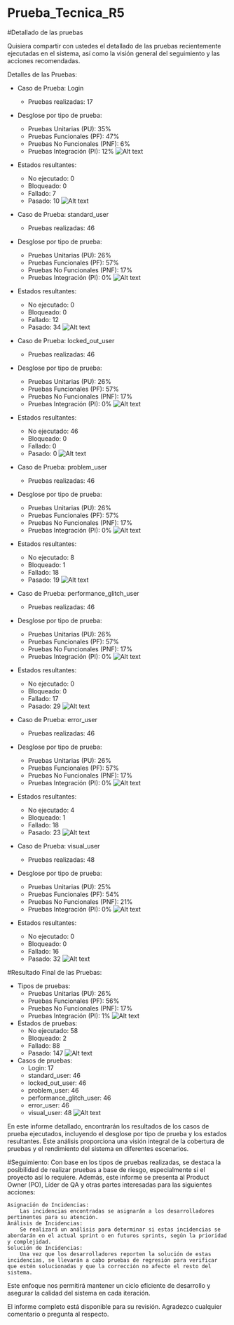 # Prueba_Tecnica_R5

#Detallado de las pruebas

Quisiera compartir con ustedes el detallado de las pruebas recientemente ejecutadas en el sistema, así como la visión general del seguimiento y las acciones recomendadas.

Detalles de las Pruebas:

- Caso de Prueba: Login
    - Pruebas realizadas: 17
- Desglose por tipo de prueba:
    - Pruebas Unitarias (PU): 35%
    - Pruebas Funcionales (PF): 47%
    - Pruebas No Funcionales (PNF): 6%
    - Pruebas Integración (PI): 12%
    ![Alt text](Grafico-de-prueba/image.png)
- Estados resultantes:
    - No ejecutado: 0
    - Bloqueado: 0
    - Fallado: 7
    - Pasado: 10
    ![Alt text](Grafico-de-prueba/image-1.png)

- Caso de Prueba: standard_user
    - Pruebas realizadas: 46
- Desglose por tipo de prueba:
    - Pruebas Unitarias (PU): 26%
    - Pruebas Funcionales (PF): 57%
    - Pruebas No Funcionales (PNF): 17%
    - Pruebas Integración (PI): 0%
    ![Alt text](Grafico-de-prueba/image-2.png)
- Estados resultantes:
    - No ejecutado: 0
    - Bloqueado: 0
    - Fallado: 12
    - Pasado: 34
    ![Alt text](Grafico-de-prueba/image-3.png)

- Caso de Prueba: locked_out_user
    - Pruebas realizadas: 46
- Desglose por tipo de prueba:
    - Pruebas Unitarias (PU): 26%
    - Pruebas Funcionales (PF): 57%
    - Pruebas No Funcionales (PNF): 17%
    - Pruebas Integración (PI): 0%
    ![Alt text](Grafico-de-prueba/image-4.png)
- Estados resultantes:
    - No ejecutado: 46
    - Bloqueado: 0
    - Fallado: 0
    - Pasado: 0
    ![Alt text](Grafico-de-prueba/image-5.png)

- Caso de Prueba: problem_user
    - Pruebas realizadas: 46
- Desglose por tipo de prueba:
    - Pruebas Unitarias (PU): 26%
    - Pruebas Funcionales (PF): 57%
    - Pruebas No Funcionales (PNF): 17%
    - Pruebas Integración (PI): 0%
    ![Alt text](Grafico-de-prueba/image-6.png)
- Estados resultantes:
    - No ejecutado: 8
    - Bloqueado: 1
    - Fallado: 18
    - Pasado: 19
    ![Alt text](Grafico-de-prueba/image-7.png)

- Caso de Prueba: performance_glitch_user
    - Pruebas realizadas: 46
- Desglose por tipo de prueba:
    - Pruebas Unitarias (PU): 26%
    - Pruebas Funcionales (PF): 57%
    - Pruebas No Funcionales (PNF): 17%
    - Pruebas Integración (PI): 0%
    ![Alt text](Grafico-de-prueba/image-8.png)
- Estados resultantes:
    - No ejecutado: 0
    - Bloqueado: 0
    - Fallado: 17
    - Pasado: 29
    ![Alt text](Grafico-de-prueba/image-9.png)

- Caso de Prueba: error_user
    - Pruebas realizadas: 46
- Desglose por tipo de prueba:
    - Pruebas Unitarias (PU): 26%
    - Pruebas Funcionales (PF): 57%
    - Pruebas No Funcionales (PNF): 17%
    - Pruebas Integración (PI): 0%
    ![Alt text](Grafico-de-prueba/image-10.png)
- Estados resultantes:
    - No ejecutado: 4
    - Bloqueado: 1
    - Fallado: 18
    - Pasado: 23
    ![Alt text](Grafico-de-prueba/image-11.png)

- Caso de Prueba: visual_user
    - Pruebas realizadas: 48
- Desglose por tipo de prueba:
    - Pruebas Unitarias (PU): 25%
    - Pruebas Funcionales (PF): 54%
    - Pruebas No Funcionales (PNF): 21%
    - Pruebas Integración (PI): 0%
    ![Alt text](Grafico-de-prueba/image-12.png)
- Estados resultantes:
    - No ejecutado: 0
    - Bloqueado: 0
    - Fallado: 16
    - Pasado: 32
    ![Alt text](Grafico-de-prueba/image-13.png)

#Resultado Final de las Pruebas:

- Tipos de pruebas:
    - Pruebas Unitarias (PU): 26%
    - Pruebas Funcionales (PF): 56%
    - Pruebas No Funcionales (PNF): 17%
    - Pruebas Integración (PI): 1%
    ![Alt text](Grafico-de-prueba/image-14.png)
- Estados de pruebas:
    - No ejecutado: 58
    - Bloqueado: 2
    - Fallado: 88
    - Pasado: 147
    ![Alt text](Grafico-de-prueba/image-15.png)
- Casos de pruebas:
    - Login: 17
    - standard_user: 46
    - locked_out_user: 46
    - problem_user: 46
    - performance_glitch_user: 46
    - error_user: 46
    - visual_user: 48
    ![Alt text](Grafico-de-prueba/image-16.png)

En este informe detallado, encontrarán los resultados de los casos de prueba ejecutados, incluyendo el desglose por tipo de prueba y los estados resultantes. Este análisis proporciona una visión integral de la cobertura de pruebas y el rendimiento del sistema en diferentes escenarios.

#Seguimiento:
    Con base en los tipos de pruebas realizadas, se destaca la posibilidad de realizar pruebas a base de riesgo, especialmente si el proyecto así lo requiere. Además, este informe se presenta al Product Owner (PO), Líder de QA y otras partes interesadas para las siguientes acciones:

    Asignación de Incidencias:
        Las incidencias encontradas se asignarán a los desarrolladores pertinentes para su atención.
    Análisis de Incidencias:
        Se realizará un análisis para determinar si estas incidencias se abordarán en el actual sprint o en futuros sprints, según la prioridad y complejidad.
    Solución de Incidencias:
        Una vez que los desarrolladores reporten la solución de estas incidencias, se llevarán a cabo pruebas de regresión para verificar que estén solucionadas y que la corrección no afecte el resto del sistema.

Este enfoque nos permitirá mantener un ciclo eficiente de desarrollo y asegurar la calidad del sistema en cada iteración.

El informe completo está disponible para su revisión. Agradezco cualquier comentario o pregunta al respecto.
